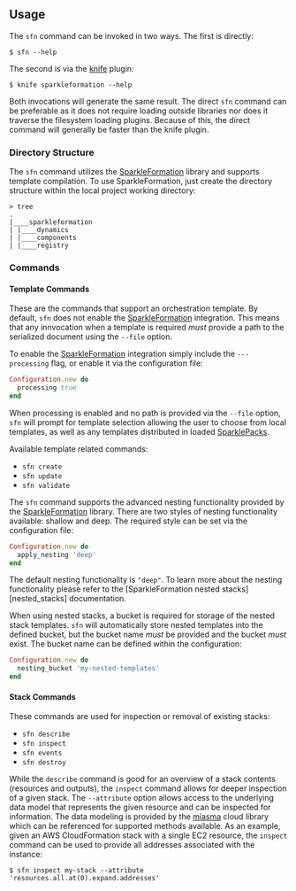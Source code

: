## Usage

The `sfn` command can be invoked in two ways. The
first is directly:

```
$ sfn --help
```

The second is via the [knife][knife] plugin:

```
$ knife sparkleformation --help
```

Both invocations will generate the same result. The
direct `sfn` command can be preferable as it does not
require loading outside libraries nor does it traverse
the filesystem loading plugins. Because of this, the
direct command will generally be faster than the knife
plugin.

### Directory Structure

The `sfn` command utilizes the [SparkleFormation][sparkle_formation]
library and supports template compilation. To use SparkleFormation,
just create the directory structure within the local project
working directory:

```
> tree
.
|____sparkleformation
| |____dynamics
| |____components
| |____registry
```

### Commands

#### Template Commands

These are the commands that support an orchestration template.
By default, `sfn` does not enable the [SparkleFormation][sparkle_formation]
integration. This means that any innvocation when a template is
required _must_ provide a path to the serialized document using
the `--file` option.

To enable the [SparkleFormation][sparkle_formation] integration
simply include the `---processing` flag, or enable it via the
configuration file:

```ruby
Configuration.new do
  processing true
end
```

When processing is enabled and no path is provided via the `--file`
option, `sfn` will prompt for template selection allowing the user
to choose from local templates, as well as any templates distributed
in loaded [SparklePacks][sparkle_packs].

Available template related commands:

* `sfn create`
* `sfn update`
* `sfn validate`

The `sfn` command supports the advanced nesting functionality provided
by the [SparkleFormation][sparkle_formation] library. There are two
styles of nesting functionality available: shallow and deep. The required
style can be set via the configuration file:

```ruby
Configuration.new do
  apply_nesting 'deep'
end
```

The default nesting functionality is `"deep"`. To learn more about
the nesting functionality please refer to the [SparkleFormation nested
stacks][nested_stacks] documentation.

When using nested stacks, a bucket is required for storage of the
nested stack templates. `sfn` will automatically store nested templates
into the defined bucket, but the bucket name _must_ be provided and
the bucket _must_ exist. The bucket name can be defined within the
configuration:

```ruby
Configuration.new do
  nesting_bucket 'my-nested-templates'
end
```

#### Stack Commands

These commands are used for inspection or removal of existing stacks:

* `sfn describe`
* `sfn inspect`
* `sfn events`
* `sfn destroy`

While the `describe` command is good for an overview of a stack contents
(resources and outputs), the `inspect` command allows for deeper inspection
of a given stack. The `--attribute` option allows access to the underlying
data model that represents the given resource and can be inspected for
information. The data modeling is provided by the [miasma][miasma] cloud
library which can be referenced for supported methods available. As an
example, given an AWS CloudFormation stack with a single EC2 resource,
the `inspect` command can be used to provide all addresses associated
with the instance:

```
$ sfn inspect my-stack --attribute 'resources.all.at(0).expand.addresses'
```

[knife]: https://docs.chef.io/knife.html
[sparkle_formation]: https://github.com/sparkleformation/sparkle_formation
[sparkle_packs]: https://sparkleformation.github.io/sparkle_formation/UserDocs/sparkle-packs.html
[miasma]: https://github.com/miasma-rb/miasma
